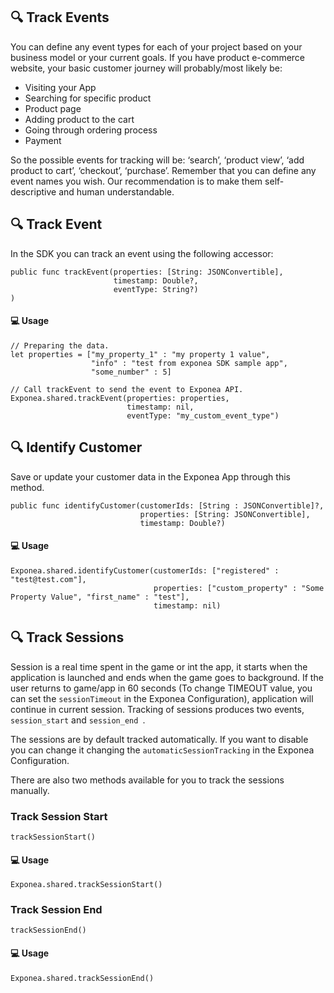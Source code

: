 ## 🔍 Track Events

You can define any event types for each of your project based on your business model or your current goals. If you have product e-commerce website, your basic customer journey will probably/most likely be:

* Visiting your App
* Searching for specific product
* Product page
* Adding product to the cart
* Going through ordering process
* Payment

So the possible events for tracking will be: ‘search’, ‘product view’, ‘add product to cart’, ‘checkout’, ‘purchase’. Remember that you can define any event names you wish. Our recommendation is to make them self-descriptive and human understandable.

## 🔍 Track Event
In the SDK you can track an event using the following accessor:

```
public func trackEvent(properties: [String: JSONConvertible], 
                       timestamp: Double?, 
                       eventType: String?)
)
```

#### 💻 Usage

```
// Preparing the data.
let properties = ["my_property_1" : "my property 1 value",
                  "info" : "test from exponea SDK sample app",
                  "some_number" : 5]

// Call trackEvent to send the event to Exponea API.
Exponea.shared.trackEvent(properties: properties, 
                          timestamp: nil, 
                          eventType: "my_custom_event_type")
```
        
## 🔍 Identify Customer

Save or update your customer data in the Exponea App through this method.

```
public func identifyCustomer(customerIds: [String : JSONConvertible]?,
                             properties: [String: JSONConvertible],
                             timestamp: Double?)
```

#### 💻 Usage

```
Exponea.shared.identifyCustomer(customerIds: ["registered" : "test@test.com"],
                                properties: ["custom_property" : "Some Property Value", "first_name" : "test"],
                                timestamp: nil)
```


## 🔍 Track Sessions

Session is a real time spent in the game or int the app, it starts when the application is launched and ends when the game goes to background. If the user returns to game/app in 60 seconds (To change TIMEOUT value, you can set the `sessionTimeout` in the Exponea Configuration), application will continue in current session. Tracking of sessions produces two events,  `session_start` and  `session_end `.

The sessions are by default tracked automatically. If you want to disable you can change it changing the `automaticSessionTracking` in the Exponea Configuration.

There are also two methods available for you to track the sessions manually.


### Track Session Start

```
trackSessionStart()
```

#### 💻 Usage

```
Exponea.shared.trackSessionStart()
```

### Track Session End

```
trackSessionEnd()
```

#### 💻 Usage

```
Exponea.shared.trackSessionEnd()
```